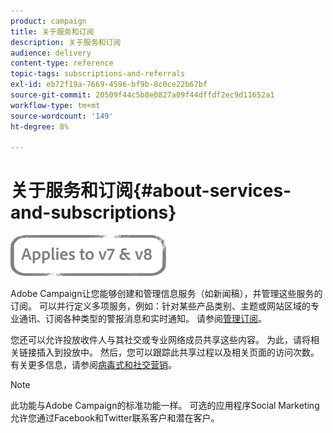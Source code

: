 ```yaml
---
product: campaign
title: 关于服务和订阅
description: 关于服务和订阅
audience: delivery
content-type: reference
topic-tags: subscriptions-and-referrals
exl-id: eb72f19a-7669-4596-bf9b-8c0ce22b67bf
source-git-commit: 20509f44c5b8e0827a09f44dffdf2ec9d11652a1
workflow-type: tm+mt
source-wordcount: '149'
ht-degree: 8%

---
```


# 关于服务和订阅{#about-services-and-subscriptions}

![](../../assets/common.svg)

Adobe Campaign让您能够创建和管理信息服务（如新闻稿），并管理这些服务的订阅。 可以并行定义多项服务，例如：针对某些产品类别、主题或网站区域的专业通讯、订阅各种类型的警报消息和实时通知。 请参阅[管理订阅](managing-subscriptions.md)。

您还可以允许投放收件人与其社交或专业网络成员共享这些内容。 为此，请将相关链接插入到投放中。 然后，您可以跟踪此共享过程以及相关页面的访问次数。 有关更多信息，请参阅[病毒式和社交营销](viral-and-social-marketing.md)。

>[!NOTE]
>
>此功能与Adobe Campaign的标准功能一样。 可选的应用程序Social Marketing允许您通过Facebook和Twitter联系客户和潜在客户。
